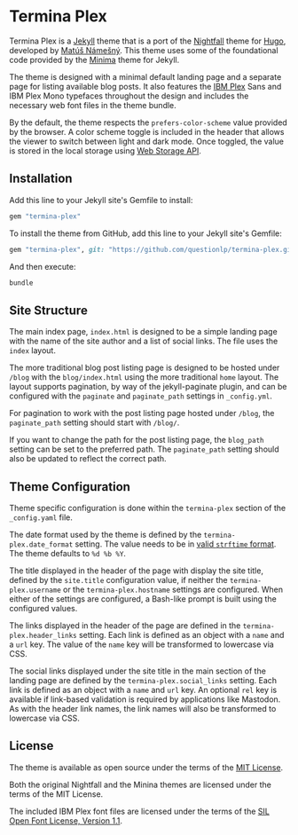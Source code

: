 # Termina Plex

Termina Plex is a [Jekyll](https://jekyllrb.com) theme that is a port of the [Nightfall](https://github.com/LordMathis/hugo-theme-nightfall) theme for [Hugo](https://gohugo.io), developed by [Matúš Námešný](https://namesny.com). This theme uses some of the foundational code provided by the [Minima](https://jekyll.github.io/minima/) theme for Jekyll.

The theme is designed with a minimal default landing page and a separate page for listing available blog posts. It also features the [IBM Plex](https://ibm.com/plex) Sans and IBM Plex Mono typefaces throughout the design and includes the necessary web font files in the theme bundle.

By the default, the theme respects the `prefers-color-scheme` value provided by the browser. A color scheme toggle is included in the header that allows the viewer to switch between light and dark mode. Once toggled, the value is stored in the local storage using [Web Storage API](https://developer.mozilla.org/en-US/docs/Web/API/Web_Storage_API).

## Installation

Add this line to your Jekyll site's Gemfile to install:

```ruby
gem "termina-plex"
```

To install the theme from GitHub, add this line to your Jekyll site's Gemfile:

```ruby
gem "termina-plex", git: "https://github.com/questionlp/termina-plex.git"
```

And then execute:

```bash
bundle
```

## Site Structure

The main index page, `index.html` is designed to be a simple landing page with the name of the site author and a list of social links. The file uses the `index` layout.

The more traditional blog post listing page is designed to be hosted under `/blog` with the `blog/index.html` using the more traditional `home` layout. The layout supports pagination, by way of the jekyll-paginate plugin, and can be configured with the `paginate` and `paginate_path` settings in `_config.yml`.

For pagination to work with the post listing page hosted under `/blog`, the `paginate_path` setting should start with `/blog/`.

If you want to change the path for the post listing page, the `blog_path` setting can be set to the preferred path. The `paginate_path` setting should also be updated to reflect the correct path.

## Theme Configuration

Theme specific configuration is done within the `termina-plex` section of the `_config.yaml` file.

The date format used by the theme is defined by the `termina-plex.date_format` setting. The value needs to be in [valid `strftime` format](https://docs.ruby-lang.org/en/master/strftime_formatting_rdoc.html). The theme defaults to `%d %b %Y`.

The title displayed in the header of the page with display the site title, defined by the `site.title` configuration value, if neither the `termina-plex.username` or the `termina-plex.hostname` settings are configured. When either of the settings are configured, a Bash-like prompt is built using the configured values.

The links displayed in the header of the page are defined in the `termina-plex.header_links` setting. Each link is defined as an object with a `name` and a `url` key. The value of the `name` key will be transformed to lowercase via CSS.

The social links displayed under the site title in the main section of the landing page are defined by the `termina-plex.social_links` setting. Each link is defined as an object with a `name` and `url` key. An optional `rel` key is available if link-based validation is required by applications like Mastodon. As with the header link names, the link names will also be transformed to lowercase via CSS.

## License

The theme is available as open source under the terms of the [MIT License](http://opensource.org/licenses/MIT).

Both the original Nightfall and the Minina themes are licensed under the terms of the MIT License.

The included IBM Plex font files are licensed under the terms of the [SIL Open Font License, Version 1.1](https://github.com/IBM/plex/blob/master/LICENSE.txt).
